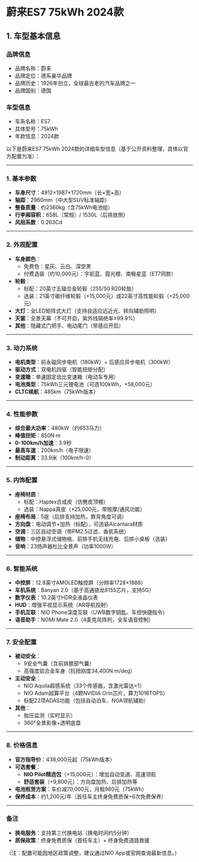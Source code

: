 
# 蔚来ES7 75kWh 2024款
## 1. 车型基本信息
### 品牌信息
- 品牌名称：蔚来
- 品牌定位：德系豪华品牌
- 品牌历史：1926年创立，全球最古老的汽车品牌之一
- 品牌国别：德国

### 车型信息
- 车系名称：ES7
- 具体型号：75kWh
- 年款信息：2024款

以下是蔚来ES7 75kWh 2024款的详细车型信息（基于公开资料整理，具体以官方配置为准）：

---

### **1. 基本参数**  
- **车身尺寸**：4912×1987×1720mm（长×宽×高）  
- **轴距**：2960mm（中大型SUV标准轴距）  
- **整备质量**：约2360kg（含75kWh电池组）  
- **行李厢容积**：658L（常规）/ 1530L（后排放倒）  
- **风阻系数**：0.263Cd  

---

### **2. 外观配置**  
- **车身颜色**：  
  - 免费色：星灰、云白、深空黑  
  - 付费选装（约10,000元）：宇航蓝、霞光橙、南极星蓝（ET7同款）  
- **轮毂**：  
  - 标配：20英寸五辐合金轮毂（255/50 R20轮胎）  
  - 选装：21英寸碳纤维轮毂（+15,000元）或22英寸高性能轮毂（+25,000元）  
- **大灯**：全LED矩阵式大灯（支持自适应远近光、转向辅助照明）  
- **天窗**：全景天幕（不可开启，紫外线隔绝率≥99.9%）  
- **其他**：隐藏式门把手、电动尾门（带感应开启）  

---

### **3. 动力系统**  
- **电机类型**：前永磁同步电机（180kW）+ 后感应异步电机（300kW）  
- **驱动方式**：双电机四驱（智能扭矩分配）  
- **变速箱**：单速固定齿比变速箱（电动车专用）  
- **电池类型**：75kWh三元锂电池（可选100kWh，+58,000元）  
- **CLTC续航**：485km（75kWh版本）  

---

### **4. 性能参数**  
- **综合最大功率**：480kW（约653马力）  
- **峰值扭矩**：850N·m  
- **0-100km/h加速**：3.9秒  
- **最高车速**：200km/h（电子限速）  
- **制动距离**：33.9米（100km/h-0）  

---

### **5. 内饰配置**  
- **座椅材质**：  
  - 标配：Haptex合成皮（仿麂皮顶棚）  
  - 选装：Nappa真皮（+25,000元，带按摩/通风功能）  
- **座椅布局**：5座（后排支持加热，靠背角度可调）  
- **方向盘**：电动调节+加热（标配），可选装Alcantara材质  
- **空调**：三区自动空调（带PM2.5过滤、香氛系统）  
- **储物**：中控悬浮式储物格、前排手机无线充电、后排小桌板（选装）  
- **音响**：23扬声器杜比全景声（功率1000W）  

---

### **6. 智能系统**  
- **中控屏**：12.8英寸AMOLED触控屏（分辨率1728×1888）  
- **车机系统**：Banyan 2.0（基于高通骁龙8155芯片，支持5G）  
- **数字仪表**：10.2英寸HDR全液晶仪表  
- **HUD**：增强平视显示系统（AR导航投射）  
- **手机互联**：NIO Phone深度互联（UWB数字钥匙、车控快捷指令）  
- **语音助手**：NOMI Mate 2.0（4麦克风阵列，全车语音控制）  

---

### **7. 安全配置**  
- **被动安全**：  
  - 9安全气囊（含前排膝部气囊）  
  - 高强度铝合金车身（抗扭刚度34,400N·m/deg）  
- **主动安全**：  
  - NIO Aquila超感系统（33个传感器，含激光雷达×1）  
  - NIO Adam超算平台（4颗NVIDIA Orin芯片，算力1016TOPS）  
  - 标配22项ADAS功能（包括自动泊车、NOA领航辅助）  
- **其他**：  
  - 胎压监测（实时显示）  
  - 360°全景影像+透明底盘  

---

### **8. 价格信息**  
- **官方指导价**：438,000元起（75kWh版本）  
- **可选套餐**：  
  - **NIO Pilot精选包**（+15,000元）：增加自动变道、高速领航  
  - **舒适套装**（+9,800元）：方向盘加热、后排加热等  
- **电池租赁方案**：车价减70,000元，月租980元（75kWh）  
- **保养成本**：约1,200元/年（首任车主终身免费质保+6次免费保养）  

---

### **备注**  
- **换电服务**：支持第三代换电站（换电时间约5分钟）  
- **质保政策**：终身免费质保（首任车主）+ 终身免费道路救援  

（注：配置可能因地区政策调整，建议通过NIO App或官网查询最新信息。）
